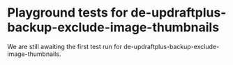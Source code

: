 # Playground tests for de-updraftplus-backup-exclude-image-thumbnails
We are still awaiting the first test run for de-updraftplus-backup-exclude-image-thumbnails.
